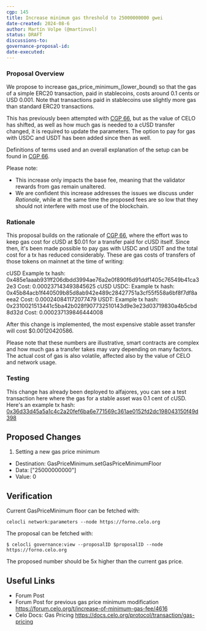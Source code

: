 ```yaml
---
cgp: 145
title: Increase minimum gas threshold to 25000000000 gwei
date-created: 2024-08-6
author: Martín Volpe (@martinvol)
status: DRAFT
discussions-to:
governance-proposal-id:
date-executed:
---
```


### Proposal Overview

We propose to increase gas_price_minimum_(lower_bound) so that the gas of a simple ERC20 transaction, paid in stablecoins, costs around 0.1 cents or USD 0.001. Note that transactions paid in stablecoins use slightly more gas than standard ERC20 transactions.

This has previously been attempted with [CGP 66](https://github.com/celo-org/governance/blob/277ae3cb52e8bbb0e7f74c819b9b09f738f4bbd0/CGPs/cgp-0066.md), but as the value of CELO has shifted, as well as how much gas is needed to a cUSD transfer changed, it is required to update the parameters. The option to pay for gas with USDC and USDT has been added since then as well.

Definitions of terms used and an overall explanation of the setup can be found in [CGP 66](https://github.com/celo-org/governance/blob/277ae3cb52e8bbb0e7f74c819b9b09f738f4bbd0/CGPs/cgp-0066.md).

Please note: 
* This increase only impacts the base fee, meaning that the validator rewards from gas remain unaltered.
* We are confident this increase addresses the issues we discuss under _Rationale_, while at the same time the proposed fees are so low that they should not interfere with most use of the blockchain.

### Rationale

This proposal builds on the rationale of [CGP 66](TBD), where the effort was to keep gas cost for cUSD at  $0.01 for a transfer paid for cUSD itself. Since then, it's been made possible to pay gas with USDC and USDT and the total cost for a tx has reduced considerably. These are gas costs of transfers of those tokens on mainnet at the time of writing:

cUSD
Example tx hash: 0x485e1aaab931ff206dbdd3994ae76a2e0f890f6d91ddf1405c76549b41ca32e3
Cost: 0.000237143493845625 cUSD
USDC:
Example tx hash: 0x45b84acb1f440509b85d8ab942e489c28427751a3cf55f558a6bf8f7df8aeea2
Cost: 0.000240841172077479
USDT:
	Example tx hash: 
0x2310021513441c5ba42b028f907732510143d9e3e23d03719830a4b5cbd8d32d
Cost: 0.000237139846444008


After this change is implemented, the most expensive stable asset transfer will cost $0.00120420586. 

Please note that these numbers are illustrative, smart contracts are complex and how much gas a transfer takes may vary depending on many factors. The actual cost of gas is also volatile, affected also by the value of CELO and network usage.

### Testing

This change has already been deployed to alfajores, you can see a test transaction here where the gas for a stable asset was 0.1 cent of cUSD. Here's an example tx hash: [0x36d33d45a5a1c4c2a20fef6ba6e771569c361ae0152fd2dc198043150f49d398](https://alfajores.celoscan.io/tx/0x36d33d45a5a1c4c2a20fef6ba6e771569c361ae0152fd2dc198043150f49d398)

## Proposed Changes


1. Setting a new gas price minimum
  - Destination: GasPriceMinimum.setGasPriceMinimumFloor
  - Data: ["25000000000"]
  - Value: 0

## Verification

Current GasPriceMinimum floor can be fetched with:

`celocli network:parameters --node https://forno.celo.org`

The proposal can be fetched with:

`$ celocli governance:view --proposalID $proposalID --node https://forno.celo.org`

The proposed number should be 5x higher than the current gas price.

## Useful Links

* Forum Post 
* Forum Post for previous gas price minimum modification https://forum.celo.org/t/increase-of-minimum-gas-fee/4616
* Celo Docs: Gas Pricing https://docs.celo.org/protocol/transaction/gas-pricing
